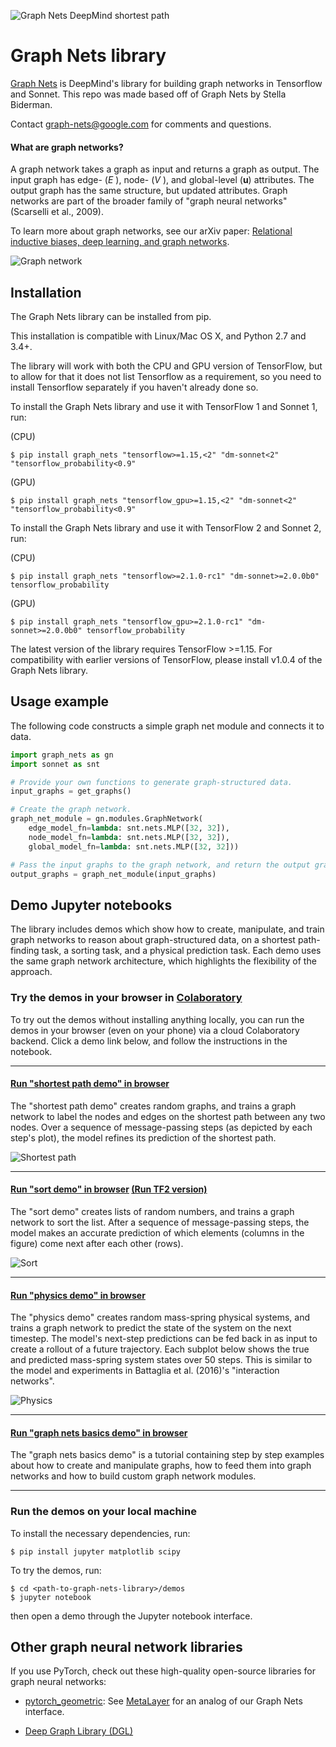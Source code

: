 ![Graph Nets DeepMind shortest path](images/graph-nets-deepmind-shortest-path0.gif)

# Graph Nets library

[Graph Nets](https://github.com/deepmind/graph_nets) is DeepMind's library for
building graph networks in Tensorflow and Sonnet. This repo was made based off of
Graph Nets by Stella Biderman.

Contact graph-nets@google.com for comments and questions.

#### What are graph networks?

A graph network takes a graph as input and returns a graph as output. The input
graph has edge- (*E* ), node- (*V* ), and global-level (**u**) attributes. The
output graph has the same structure, but updated attributes. Graph networks are
part of the broader family of "graph neural networks" (Scarselli et al., 2009).

To learn more about graph networks, see our arXiv paper: [Relational inductive
biases, deep learning, and graph networks](https://arxiv.org/abs/1806.01261).

![Graph network](images/graph-network.png)

## Installation

The Graph Nets library can be installed from pip.

This installation is compatible with Linux/Mac OS X, and Python 2.7 and 3.4+.

The library will work with both the CPU and GPU version of TensorFlow, but to
allow for that it does not list Tensorflow as a requirement, so you need to
install Tensorflow separately if you haven't already done so.

To install the Graph Nets library and use it with TensorFlow 1 and Sonnet 1, run:

(CPU)
```shell
$ pip install graph_nets "tensorflow>=1.15,<2" "dm-sonnet<2" "tensorflow_probability<0.9"
```

(GPU)
```shell
$ pip install graph_nets "tensorflow_gpu>=1.15,<2" "dm-sonnet<2" "tensorflow_probability<0.9"
```

To install the Graph Nets library and use it with TensorFlow 2 and Sonnet 2, run:

(CPU)
```shell
$ pip install graph_nets "tensorflow>=2.1.0-rc1" "dm-sonnet>=2.0.0b0" tensorflow_probability
```

(GPU)
```shell
$ pip install graph_nets "tensorflow_gpu>=2.1.0-rc1" "dm-sonnet>=2.0.0b0" tensorflow_probability
```

The latest version of the library requires TensorFlow >=1.15. For compatibility with earlier versions of TensorFlow, please install v1.0.4 of the Graph Nets library.

## Usage example

The following code constructs a simple graph net module and connects it to data.

```python
import graph_nets as gn
import sonnet as snt

# Provide your own functions to generate graph-structured data.
input_graphs = get_graphs()

# Create the graph network.
graph_net_module = gn.modules.GraphNetwork(
    edge_model_fn=lambda: snt.nets.MLP([32, 32]),
    node_model_fn=lambda: snt.nets.MLP([32, 32]),
    global_model_fn=lambda: snt.nets.MLP([32, 32]))

# Pass the input graphs to the graph network, and return the output graphs.
output_graphs = graph_net_module(input_graphs)
```

## Demo Jupyter notebooks

The library includes demos which show how to create, manipulate, and
train graph networks to reason about graph-structured data, on a
shortest path-finding task, a sorting task, and a physical prediction task.
Each demo uses the same graph network architecture, which highlights the
flexibility of the approach.

### Try the demos in your browser in [Colaboratory](https://colab.research.google.com)

To try out the demos without installing anything locally, you can run the demos
in your browser (even on your phone) via a cloud Colaboratory backend. Click a
demo link below, and follow the instructions in the notebook.

----------------

#### [Run "shortest path demo" in browser](https://colab.research.google.com/github/deepmind/graph_nets/blob/master/graph_nets/demos/shortest_path.ipynb)

The "shortest path demo" creates random graphs, and trains a graph network to
label the nodes and edges on the shortest path between any two nodes. Over a
sequence of message-passing steps (as depicted by each step's plot), the
model refines its prediction of the shortest path.

![Shortest path](images/shortest-path.png)

----------------

#### [Run "sort demo" in browser](https://colab.research.google.com/github/deepmind/graph_nets/blob/master/graph_nets/demos/sort.ipynb)  [(Run TF2 version)](https://colab.research.google.com/github/deepmind/graph_nets/blob/master/graph_nets/demos_tf2/sort.ipynb)

The "sort demo" creates lists of random numbers, and trains a graph network to
sort the list. After a sequence of message-passing steps, the model makes an
accurate prediction of which elements (columns in the figure) come next after
each other (rows).

![Sort](images/sort.png)

----------------

#### [Run "physics demo" in browser](https://colab.research.google.com/github/deepmind/graph_nets/blob/master/graph_nets/demos/physics.ipynb)

The "physics demo" creates random mass-spring physical systems, and trains a
graph network to predict the state of the system on the next timestep. The
model's next-step predictions can be fed back in as input to create a rollout of
a future trajectory. Each subplot below shows the true and predicted mass-spring
system states over 50 steps. This is similar to the model and experiments in
Battaglia et al. (2016)'s "interaction networks".

![Physics](images/physics.png)

----------------

#### [Run "graph nets basics demo" in browser](https://colab.research.google.com/github/deepmind/graph_nets/blob/master/graph_nets/demos/graph_nets_basics.ipynb)

The "graph nets basics demo" is a tutorial containing step by step examples
about how to create and manipulate graphs, how to feed them into
graph networks and how to build custom graph network modules.

----------------

### Run the demos on your local machine

To install the necessary dependencies, run:

```shell
$ pip install jupyter matplotlib scipy
```

To try the demos, run:

```shell
$ cd <path-to-graph-nets-library>/demos
$ jupyter notebook
```
then open a demo through the Jupyter notebook interface.


## Other graph neural network libraries

If you use PyTorch, check out these high-quality open-source libraries for
graph neural networks:

* [pytorch_geometric](https://github.com/rusty1s/pytorch_geometric): See
[MetaLayer](https://pytorch-geometric.readthedocs.io/en/latest/modules/nn.html#torch_geometric.nn.meta.MetaLayer)
for an analog of our Graph Nets interface.

* [Deep Graph Library (DGL)](https://github.com/dmlc/dgl)
